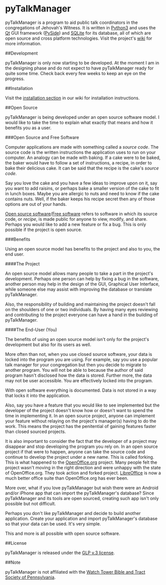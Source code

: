 # pyTalkManager

pyTalkManager is a program to aid public talk coordinators in the
congregations of Jehovah's Witness. It is written in
[Python3](https://www.python.org/) and uses the
[Qt](http://qt-project.org/) GUI framework
([PySide](http://qt-project.org/wiki/PySide)) and
[SQLite](https://www.sqlite.org/) for its database, all of which are
open source and cross platform technologies. Visit the project's
[wiki](https://github.com/TheoDevelopers/pyTalkManager/wiki) for more
information.

##Development

pyTalkManager is only now starting to be developed. At the moment I am
in the designing phase and do not expect to have pyTalkManager ready
for quite some time. Check back every few weeks to keep an eye on the
progress.


##Installation

Visit the
[installation section](https://github.com/TheoDevelopers/pyTalkManager/wiki/installation)
in our wiki for installation instructions.


##Open Source

pyTalkManager is being developed under an open source software
model. I would like to take the time to explain what exactly that
means and how it benefits you as a user.


###Open Source and Free Software

Computer applications are made with something called a *source
code*. The source code is the written instructions the application
uses to run on your computer. An analogy can be made with baking. If a
cake were to be baked, the baker would have to follow a set of
instructions, a recipe, in order to bake their delicious cake. It can
be said that the recipe is the cake's *source code*.

Say you love the cake and you have a few ideas to improve upon on it,
say you want to add raisins, or perhaps bake a smaller version of the
cake to fit in lunch boxes. Maybe you are allergic to nuts and need to
know if the cake contains nuts. Well, if the baker keeps his recipe
secret then any of those options are out of your hands.

[Open source software](http://opensource.org/)/[Free software](https://www.gnu.org/philosophy/free-sw.html)
refers to software in which its source code, or *recipe*, is made
public for anyone to view, modify, and share. Perhaps you would like
to add a new feature or fix a bug. This is only possible if the
project is open source.


###Benefits

Using an open source model has benefits to the project and also to
you, the end user.


####The Project

An open source model allows many people to take a part in the
project's development. Perhaps one person can help by fixing a bug in
the software, another person may help in the design of the GUI,
Graphical User Interface, while someone else may assist with improving
the database or translate pyTalkManager.

Also, the responsibility of building and maintaining the project
doesn't fall on the shoulders of one or two individuals. By having
many eyes reviewing and contributing to the project everyone can have
a hand in the building of pyTalkManager.


####The End-User (You)

The benefits of using an open source model isn't only for the
project's development but also for its users as well.

More often than not, when you use closed source software, your data is
locked into the program you are using. For example, say you use a
popular talk manager for your congregation but then you decide to
migrate to another program. You will not be able to because the author
of said program hasn't disclosed how the data is stored. Further more,
the data may not be user accessible. You are effectively locked into
the program.

With open software everything is documented. Data is not stored in a
way that locks it into the application.

Also, say you have a feature that you would like to see implemented
but the developer of the project doesn't know how or doesn't want to
spend the time in implementing it. In an open source project, anyone
can implement your feature without relaying on the project's
manager(s) having to do the work. This means the project has the
penitential of gaining features faster than closed sourced projects.

It is also important to consider the fact that the developer of a
project may disappear and stop developing the program you rely on. In
an open source project if that were to happen, anyone can take the
source code and continue to develop the project under a new name. This
is called forking. This is what happened to the
[OpenOffice.org](http://www.OpenOffice.org) project. Many people felt
the project wasn't moving in the right direction and were unhappy with
the state of OpenOffice.org. They took action and forked project.
[LibreOffice](https://www.libreoffice.org/) is now a much better
office suite than OpenOffice.org has ever been.

More over, what if you love pyTalkManager but wish there were an
Android and/or iPhone app that can import the pyTalkManager's
database? Since pyTalkManager and its tools are open sourced, creating
such app isn't only possible but not difficult.

Perhaps you don't like pyTalkManager and decide to build another
application. Create your application and import pyTalkManager's
database so that your data can be used. It's very simple.

This and more is all possible with open source software.


##License

pyTalkManager is released under the
[GLP v.3 license](https://www.gnu.org/copyleft/gpl.html).


##Note

pyTalkManager is not affiliated with the
[Watch Tower Bible and Tract Society of Pennsylvania](http://www.JW.org).
